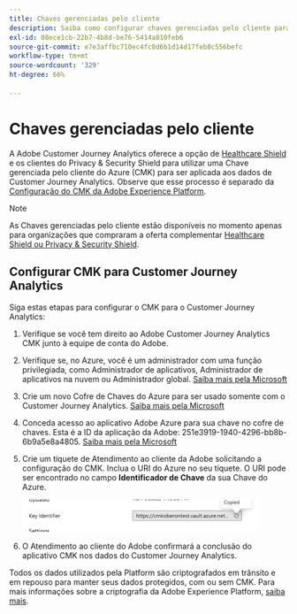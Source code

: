 ```yaml
---
title: Chaves gerenciadas pelo cliente
description: Saiba como configurar chaves gerenciadas pelo cliente para o Customer Journey Analytics.
exl-id: 08ece1cb-22b7-4b8d-be76-5414a810feb6
source-git-commit: e7e3affbc710ec4fc8d6b1d14d17feb8c556befc
workflow-type: tm+mt
source-wordcount: '329'
ht-degree: 66%

---
```


# Chaves gerenciadas pelo cliente

A Adobe Customer Journey Analytics oferece a opção de [Healthcare Shield](https://www.adobe.com/trust/compliance/hipaa-ready.html) e os clientes do Privacy &amp; Security Shield para utilizar uma Chave gerenciada pelo cliente do Azure (CMK) para ser aplicada aos dados de Customer Journey Analytics.  Observe que esse processo é separado da [Configuração do CMK da Adobe Experience Platform](https://experienceleague.adobe.com/docs/experience-platform/landing/governance-privacy-security/customer-managed-keys.html?lang=pt-BR).

>[!NOTE]
>
>As Chaves gerenciadas pelo cliente estão disponíveis no momento apenas para organizações que compraram a oferta complementar [Healthcare Shield ou Privacy &amp; Security Shield](https://experienceleague.adobe.com/docs/customer-data-management-voices-events/events/governance/healthcare-shield.html?lang=pt-BR).

## Configurar CMK para Customer Journey Analytics

Siga estas etapas para configurar o CMK para o Customer Journey Analytics:

1. Verifique se você tem direito ao Adobe Customer Journey Analytics CMK junto à equipe de conta do Adobe.
1. Verifique se, no Azure, você é um administrador com uma função privilegiada, como Administrador de aplicativos, Administrador de aplicativos na nuvem ou Administrador global. [Saiba mais pela Microsoft](https://learn.microsoft.com/pt-br/azure/active-directory/roles/permissions-reference)
1. Crie um novo Cofre de Chaves do Azure para ser usado somente com o Customer Journey Analytics. [Saiba mais pela Microsoft](https://learn.microsoft.com/pt-br/azure/key-vault/general/)
1. Conceda acesso ao aplicativo Adobe Azure para sua chave no cofre de chaves. Esta é a ID da aplicação da Adobe: 251e3919-1940-4296-bb8b-6b9a5e8a4805. [Saiba mais pela Microsoft](https://learn.microsoft.com/pt-br/azure/storage/common/customer-managed-keys-configure-cross-tenant-existing-account?toc=%2Fazure%2Fstorage%2Fblobs%2Ftoc.json&amp;tabs=powershell-preview%2Cazure-portal#the-customer-grants-the-service-providers-app-access-to-the-key-in-the-key-vault)
1. Crie um tíquete de Atendimento ao cliente da Adobe solicitando a configuração do CMK. Inclua o URI do Azure no seu tíquete. O URI pode ser encontrado no campo **Identificador de Chave** da sua Chave do Azure.

   ![](assets/key-identifier.png)

1. O Atendimento ao cliente do Adobe confirmará a conclusão do aplicativo CMK nos dados do Customer Journey Analytics.

Todos os dados utilizados pela Platform são criptografados em trânsito e em repouso para manter seus dados protegidos, com ou sem CMK. Para mais informações sobre a criptografia da Adobe Experience Platform, [saiba mais](https://experienceleague.adobe.com/docs/experience-platform/landing/governance-privacy-security/encryption.html?lang=pt-BR).

